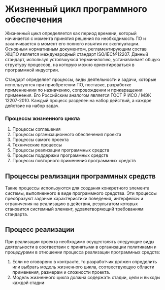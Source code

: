 # Жизненный цикл программного обеспечения
Жизненный цикл определяется как период времени, который начинается с момента принятия решения по необходимость ПО и заканчивается в момент его полного изъятия их эксплуатации. Основным нормативным документом, регламентирующим состав ЖЦПО является международный стандарт ISO/IEC№12207. Данный стандарт, используя устоявшуюся терминилогию, устанавливает общую структуру процессов, на которую можно ориентироваться в программной индустрии.

Стандарт определяет процессы, виды деятельности и задачи, которые используются при приобретении ПО, поставке, разработке применнениии по назначению, сопровождении и прикаращении применения. Его Российским аналогом является ГОСТ Р ИСО / МЭК 12207-2010. Каждый процесс разделен на набор действий, а каждое действие на набор задач.

### Процессы жизненного цикла
1. Процессы соглашения
2. Процессы организационного обеспечения проекта
3. Процессы самого проекта
4. Технические процессы
5. Процессы реализации программных средств 
6. Процессы поддержки программных средств
7. Процессы повторного применения программных средств

## Процессы реализации программных средств
Такие процессы используются для создания конкретного элемента системы, выполненного в виде программного средства. Эти процессы преобразуют заданые характеристики поведения, интерфейсы и ограничения на реализацию в действия, результатом которых становится системный элемент, удовлетворяющий требованиям стандарта.

## Процесс реализации
При реализации проекта необходимо осуществлять следующие виды деятельности в соотвествии с принятыми в организации политиками и процедурами в отношении процесса реализации программных средств:
1. Если не оговорено в контракте, то разработчик должен определить или выбрать модель жизненного цикла, соотвествующую области применения, размерам и сложности проекта.
2. Модель жизненного цикла должна содержать стадии, цели и выходы каждой стадии